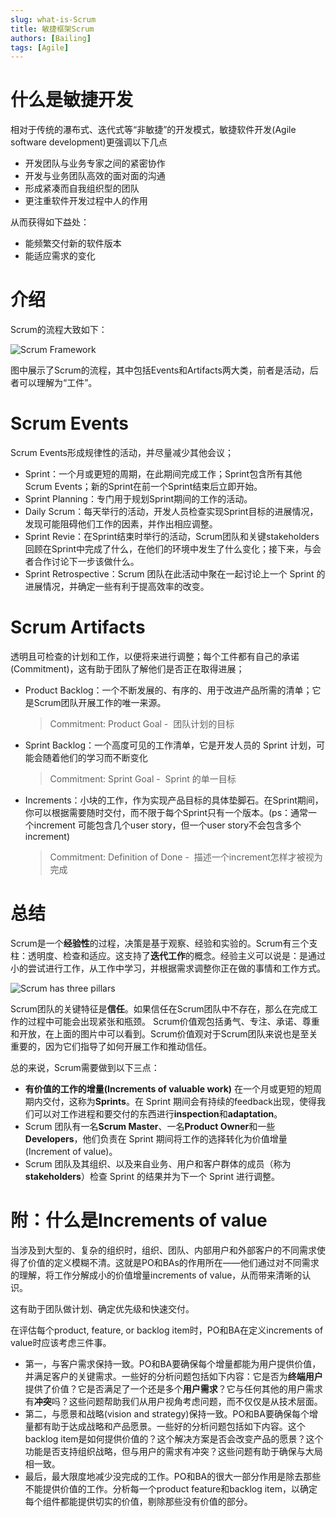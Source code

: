 ```yaml
---
slug: what-is-Scrum
title: 敏捷框架Scrum
authors: [Bailing]
tags: [Agile]
---
```

# 什么是敏捷开发

相对于传统的瀑布式、迭代式等“非敏捷”的开发模式，敏捷软件开发(Agile software development)更强调以下几点
- 开发团队与业务专家之间的紧密协作
- 开发与业务团队高效的面对面的沟通
- 形成紧凑而自我组织型的团队
- 更注重软件开发过程中人的作用

从而获得如下益处：
- 能频繁交付新的软件版本
- 能适应需求的变化

# 介绍

Scrum的流程大致如下：

![Scrum Framework](https://scrumorg-website-prod.s3.amazonaws.com/drupal/inline-images/2021-01/screen_shot_2021-01-10_at_9.14.17_am.png)

图中展示了Scrum的流程，其中包括Events和Artifacts两大类，前者是活动，后者可以理解为“工件”。

# Scrum Events

Scrum Events形成规律性的活动，并尽量减少其他会议；

- Sprint：一个月或更短的周期，在此期间完成工作；Sprint包含所有其他Scrum Events；新的Sprint在前一个Sprint结束后立即开始。
- Sprint Planning：专门用于规划Sprint期间的工作的活动。
- Daily Scrum：每天举行的活动，开发人员检查实现Sprint目标的进展情况，发现可能阻碍他们工作的因素，并作出相应调整。
- Sprint Revie：在Sprint结束时举行的活动，Scrum团队和关键stakeholders回顾在Sprint中完成了什么，在他们的环境中发生了什么变化；接下来，与会者合作讨论下一步该做什么。
- Sprint Retrospective：Scrum 团队在此活动中聚在一起讨论上一个 Sprint 的进展情况，并确定一些有利于提高效率的改变。

# Scrum Artifacts
透明且可检查的计划和工作，以便将来进行调整；每个工件都有自己的承诺(Commitment)，这有助于团队了解他们是否正在取得进展；

- Product Backlog：一个不断发展的、有序的、用于改进产品所需的清单；它是Scrum团队开展工作的唯一来源。
	> Commitment: Product Goal -  团队计划的目标
- Sprint Backlog：一个高度可见的工作清单，它是开发人员的 Sprint 计划，可能会随着他们的学习而不断变化
	> Commitment: Sprint Goal -  Sprint 的单一目标
- Increments：小块的工作，作为实现产品目标的具体垫脚石。在Sprint期间，你可以根据需要随时交付，而不限于每个Sprint只有一个版本。(ps：通常一个increment 可能包含几个user story，但一个user story不会包含多个increment)
	> Commitment: Definition of Done -  描述一个increment怎样才被视为完成

# 总结

Scrum是一个**经验性**的过程，决策是基于观察、经验和实验的。Scrum有三个支柱：透明度、检查和适应。这支持了**迭代工作**的概念。经验主义可以说是：是通过小的尝试进行工作，从工作中学习，并根据需求调整你正在做的事情和工作方式。

![Scrum has three pillars](https://s3.amazonaws.com/static.scrum.org/web/Scrum+Values.png)

Scrum团队的关键特征是**信任**。如果信任在Scrum团队中不存在，那么在完成工作的过程中可能会出现紧张和瓶颈。
Scrum价值观包括勇气、专注、承诺、尊重和开放，在上面的图片中可以看到。Scrum价值观对于Scrum团队来说也是至关重要的，因为它们指导了如何开展工作和推动信任。

总的来说，Scrum需要做到以下三点：

-   **有价值的工作的增量(Increments of valuable work)** 在一个月或更短的短周期内交付，这称为**Sprints**。在 Sprint 期间会有持续的feedback出现，使得我们可以对工作进程和要交付的东西进行**inspection**和**adaptation**。
-   Scrum 团队有一名**Scrum Master**、一名**Product Owner**和一些**Developers**，他们负责在 Sprint 期间将工作的选择转化为价值增量(Increment of value)。
-   Scrum 团队及其组织、以及来自业务、用户和客户群体的成员（称为**stakeholders**）检查 Sprint 的结果并为下一个 Sprint 进行调整。


# 附：什么是**Increments of value**

当涉及到大型的、复杂的组织时，组织、团队、内部用户和外部客户的不同需求使得了价值的定义模糊不清。这就是PO和BAs的作用所在——他们通过对不同需求的理解，将工作分解成小的价值增量increments of value，从而带来清晰的认识。

这有助于团队做计划、确定优先级和快速交付。

在评估每个product, feature, or backlog item时，PO和BA在定义increments of value时应该考虑三件事。

- 第一，与客户需求保持一致。PO和BA要确保每个增量都能为用户提供价值，并满足客户的关键需求。一些好的分析问题包括如下内容：它是否为**终端用户**提供了价值？它是否满足了一个还是多个**用户需求**？它与任何其他的用户需求有**冲突**吗？这些问题帮助我们从用户视角考虑问题，而不仅仅是从技术层面。
- 第二，与愿景和战略(vision and strategy)保持一致。PO和BA要确保每个增量都有助于达成战略和产品愿景。一些好的分析问题包括如下内容。这个backlog item是如何提供价值的？这个解决方案是否会改变产品的愿景？这个功能是否支持组织战略，但与用户的需求有冲突？这些问题有助于确保与大局相一致。
- 最后，最大限度地减少没完成的工作。PO和BA的很大一部分作用是除去那些不能提供价值的工作。分析每一个product feature和backlog item，以确定每个组件都能提供切实的价值，剔除那些没有价值的部分。
